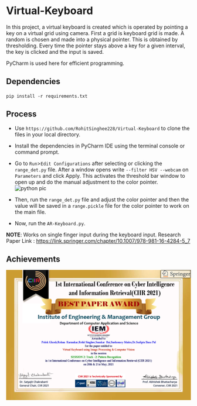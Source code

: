 # Virtual-Keyboard
In this project, a virtual keyboard is created which is operated by pointing a key on a virtual grid using camera. First a grid is keyboard grid is made. A random is chosen and made into a physical pointer. This is obtained by thresholding. Every time the pointer stays above a key for a given interval, the key is clicked and the input is saved.

PyCharm is used here for efficient programming.

## Dependencies
`pip install -r requirements.txt`

## Process
* Use `https://github.com/RohitSinghee228/Virtual-Keyboard` to clone the files in your local directory.
* Install the dependencies in PyCharm IDE using the terminal console or command prompt.
* Go to `Run`>`Edit Configurations` after selecting or clicking the `range_det.py` file. After a window opens write `--filter HSV --webcam` on `Parameters` and click Apply. This activates the threshold bar window to open up and do the manual adjustment to the color pointer.
![python pic](https://user-images.githubusercontent.com/57084217/131241749-4b1ac918-1263-4557-96cf-1dd4558bb21c.PNG)

* Then, run the `range_det.py` file and adjust the color pointer and then the value will be saved in a `range.pickle` file for the color pointer to work on the main file.
* Now, run the `AR-Keyboard.py`.

**NOTE**: Works on single finger input during the keyboard input.
Research Paper Link : https://link.springer.com/chapter/10.1007/978-981-16-4284-5_7
## Achievements
![SESSION21](https://github.com/RohitSinghee228/Virtual-Keyboard/blob/main/Virtual%20Keyboard%20Paper.jpg)




